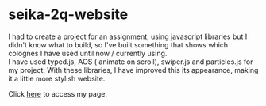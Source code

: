 # seika-2q-website

I had to create a project for an assignment, using javascript libraries but I didn't know what to build, so I've built something that shows which colognes I have used until now / currently using.<br>
I have used typed.js, AOS ( animate on scroll), swiper.js and particles.js for my project. With these libraries, I have improved this its appearance, making it a little more stylish website.

Click <a href="https://nosfer4tu.github.io/seika-2q-website/dist/index.html" target="_blank">here</a> to access my page.
